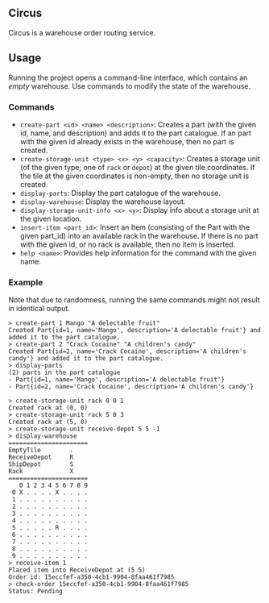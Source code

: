 ## Circus

Circus is a warehouse order routing service.

## Usage

Running the project opens a command-line interface, which contains an _empty_ warehouse. Use commands to modify the state of the warehouse.

### Commands

- ``create-part <id> <name> <description>``: Creates a part (with the given id, name, and description) and adds it to the part catalogue. If an part with the given id already exists in the warehouse, then no part is created. 
- ``create-storage-unit <type> <x> <y> <capacity>``: Creates a storage unit (of the given type; one of ``rack`` or ``depot``) at the given tile coordinates. If the tile at the given coordinates is non-empty, then no storage unit is created.
- ``display-parts``: Display the part catalogue of the warehouse.
- ``display-warehouse``: Display the warehouse layout.
- ``display-storage-unit-info <x> <y>``: Display info about a storage unit at the given location.
- ``insert-item <part_id>``: Insert an Item (consisting of the Part with the given part_id) into an available rack in the warehouse. If there is no part with the given id, or no rack is available, then no item is inserted.
- ``help <name>``: Provides help information for the command with the given name.

### Example
Note that due to randomness, running the same commands might not result in identical output.
```
> create-part 1 Mango "A delectable fruit"
Created Part{id=1, name='Mango', description='A delectable fruit'} and added it to the part catalogue.
> create-part 2 "Crack Cocaine" "A children's candy"
Created Part{id=2, name='Crack Cocaine', description='A children's candy'} and added it to the part catalogue.
> display-parts
(2) parts in the part catalogue
- Part{id=1, name='Mango', description='A delectable fruit'}
- Part{id=2, name='Crack Cocaine', description='A children's candy'}

> create-storage-unit rack 0 0 1
Created rack at (0, 0)
> create-storage-unit rack 5 0 3
Created rack at (5, 0)
> create-storage-unit receive-depot 5 5 -1
> display-warehouse
======================
EmptyTile        .
ReceiveDepot     R
ShipDepot        S
Rack             X
======================
   0 1 2 3 4 5 6 7 8 9
 0 X . . . . X . . . .
 1 . . . . . . . . . .
 2 . . . . . . . . . .
 3 . . . . . . . . . .
 4 . . . . . . . . . .
 5 . . . . . R . . . .
 6 . . . . . . . . . .
 7 . . . . . . . . . .
 8 . . . . . . . . . .
 9 . . . . . . . . . .
> receive-item 1
Placed item into ReceiveDepot at (5 5)
Order id: 15eccfef-a350-4cb1-9904-8faa461f7985
> check-order 15eccfef-a350-4cb1-9904-8faa461f7985
Status: Pending
```
